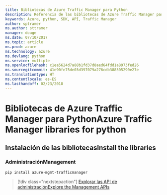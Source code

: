 ```yaml
---
title: Bibliotecas de Azure Traffic Manager para Python
description: Referencia de las bibliotecas de Azure Traffic Manager para Python
keywords: Azure, python, SDK, API, Traffic Manager
author: sptramer
ms.author: sttramer
manager: douge
ms.date: 07/10/2017
ms.topic: article
ms.prod: azure
ms.technology: azure
ms.devlang: python
ms.service: multiple
ms.openlocfilehash: c1ea5624d7a88b1fd37d8aed64fdd1a8973fed26
ms.sourcegitcommit: 41e90fe75de03d397079a276cdb388305290e27e
ms.translationtype: HT
ms.contentlocale: es-ES
ms.lasthandoff: 02/23/2018
---
```

# <a name="azure-traffic-manager-libraries-for-python"></a><span data-ttu-id="93aef-104">Bibliotecas de Azure Traffic Manager para Python</span><span class="sxs-lookup"><span data-stu-id="93aef-104">Azure Traffic Manager libraries for python</span></span>

## <a name="install-the-libraries"></a><span data-ttu-id="93aef-105">Instalación de las bibliotecas</span><span class="sxs-lookup"><span data-stu-id="93aef-105">Install the libraries</span></span>


### <a name="management"></a><span data-ttu-id="93aef-106">Administración</span><span class="sxs-lookup"><span data-stu-id="93aef-106">Management</span></span>

```bash
pip install azure-mgmt-trafficmanager
```
> [!div class="nextstepaction"]
> [<span data-ttu-id="93aef-107">Explorar las API de administración</span><span class="sxs-lookup"><span data-stu-id="93aef-107">Explore the Management APIs</span></span>](/python/api/overview/azure/trafficmanager/management)
